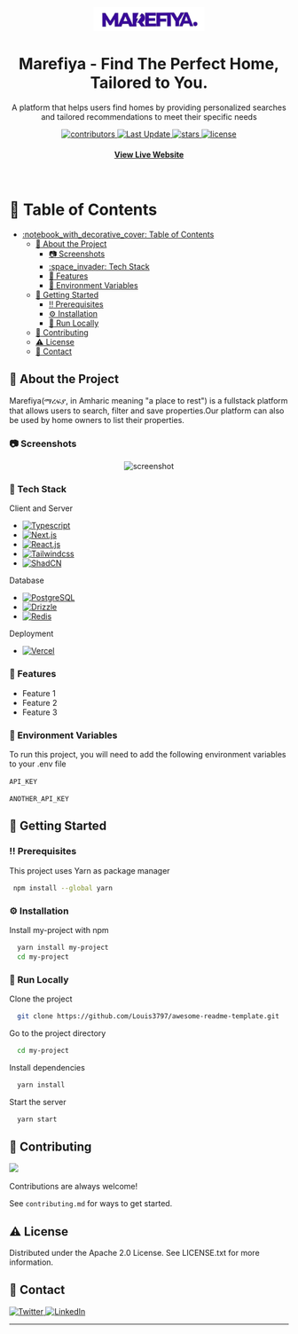 <div align="center">
  <img src="./public/logo-purple.png" alt="logo" width="200" height="auto" />
  <h1>Marefiya - Find The Perfect Home, Tailored to You.</h1>
  
  <p>
    A platform that helps users find homes by providing personalized searches and tailored recommendations to meet their specific needs
  </p>
  
  
<!-- Badges -->
<p>
  <a href="https://github.com/dagim-mante/Marefiya---Find-a-perfect-home-to-match-your-needs./contributors">
    <img src="https://img.shields.io/github/contributors/dagim-mante/Marefiya---Find-a-perfect-home-to-match-your-needs." alt="contributors" />
  </a>
  <a href="">
    <img src="https://img.shields.io/github/last-commit/dagim-mante/Marefiya---Find-a-perfect-home-to-match-your-needs." alt="Last Update" />
  </a>
  <a href="https://github.com/dagim-mante/Marefiya---Find-a-perfect-home-to-match-your-needs./stargazers">
    <img src="https://img.shields.io/github/stars/dagim-mante/Marefiya---Find-a-perfect-home-to-match-your-needs." alt="stars" />
  </a>
  <a href="https://github.com/dagim-mante/Marefiya---Find-a-perfect-home-to-match-your-needs./blob/master/LICENSE">
    <img src="https://img.shields.io/github/license/dagim-mante/Marefiya---Find-a-perfect-home-to-match-your-needs..svg" alt="license" />
  </a>
</p>

<h4>
    <a href="https://marefiya.vercel.app">View Live Website</a>
  </h4>
</div>

<br />

<!-- Table of Contents -->
# :notebook_with_decorative_cover: Table of Contents

- [:notebook\_with\_decorative\_cover: Table of Contents](#notebook_with_decorative_cover-table-of-contents)
  - [:star2: About the Project](#star2-about-the-project)
    - [:camera: Screenshots](#camera-screenshots)
    - [:space\_invader: Tech Stack](#space_invader-tech-stack)
    - [:dart: Features](#dart-features)
    - [:key: Environment Variables](#key-environment-variables)
  - [:toolbox: Getting Started](#toolbox-getting-started)
    - [:bangbang: Prerequisites](#bangbang-prerequisites)
    - [:gear: Installation](#gear-installation)
    - [:running: Run Locally](#running-run-locally)
  - [:wave: Contributing](#wave-contributing)
  - [:warning: License](#warning-license)
  - [:handshake: Contact](#handshake-contact)

  

<!-- About the Project -->
## :star2: About the Project
<p>
    Marefiya(ማረፍያ, in Amharic meaning "a place to rest") is a fullstack platform that allows users to search, filter and save properties.Our platform can also be used by home owners to list their properties.
</p>

<!-- Screenshots -->
### :camera: Screenshots

<div align="center"> 
  <img src="https://placehold.co/600x400?text=Your+Screenshot+here" alt="screenshot" />
</div>


<!-- TechStack -->
### :space_invader: Tech Stack


  <summary>Client and Server</summary>
  <ul>
        <li>
            <a href="https://www.typescriptlang.org/">
                <img src="https://img.shields.io/badge/TypeScript-007ACC?style=for-the-badge&logo=typescript&logoColor=white" alt="Typescript"/>
            </a>
        </li>
        <li>
            <a href="https://nextjs.org/">
                <img src="https://img.shields.io/badge/next.js-000000?style=for-the-badge&logo=nextdotjs&logoColor=white" alt="Next.js"/>
            </a>
        </li>
        <li>
            <a href="https://reactjs.org/">
                <img src="https://shields.io/badge/react-black?logo=react&style=for-the-badge" alt="React.js"/>
            </a>
        </li>
        <li>
            <a href="https://tailwindcss.com/">
                <img src="https://img.shields.io/badge/TailwindCSS-38B2AC?style=flat-square&logo=tailwindcss&logoColor=white" alt="Tailwindcss"/>
            </a>
        </li>
        <li>
            <a href="https://ui.shadcn.com/">
                <img src="https://img.shields.io/badge/shadcn/ui-000000?style=for-the-badge&logo=shadcn/ui&logoColor=white" alt="ShadCN"/>
            </a>
        </li>
  </ul>

<summary>Database</summary>
  <ul>
        <li>
            <a href="https://www.postgresql.org/">
                <img src="https://img.shields.io/badge/PostgreSQL-4169E1?logo=postgresql&logoColor=fff&style=for-the-badge)" alt="PostgreSQL" />
            </a>
        </li>
        <li>
            <a href="https://orm.drizzle.team/">
                <img src="https://img.shields.io/badge/Drizzle-C5F74F?logo=drizzle&logoColor=000&style=for-the-badge" alt="Drizzle"/>
            </a>
        </li>
        <li>
            <a href="https://redis.io/">
                <img src="https://img.shields.io/badge/Redis-FF4438?logo=redis&logoColor=fff&style=for-the-badge" alt="Redis" />
            </a>
        </li>
  </ul>

<summary>Deployment</summary>
  <ul>
    <li>
        <a href="https://www.vercel.com/">
        <img src="https://img.shields.io/badge/Vercel-000?logo=vercel&logoColor=fff&style=for-the-badge" alt="Vercel" />
        </a>
    </li>
  </ul>

<!-- Features -->
### :dart: Features

- Feature 1
- Feature 2
- Feature 3

<!-- Env Variables -->
### :key: Environment Variables

To run this project, you will need to add the following environment variables to your .env file

`API_KEY`

`ANOTHER_API_KEY`

<!-- Getting Started -->
## 	:toolbox: Getting Started

<!-- Prerequisites -->
### :bangbang: Prerequisites

This project uses Yarn as package manager

```bash
 npm install --global yarn
```

<!-- Installation -->
### :gear: Installation

Install my-project with npm

```bash
  yarn install my-project
  cd my-project
```

<!-- Run Locally -->
### :running: Run Locally

Clone the project

```bash
  git clone https://github.com/Louis3797/awesome-readme-template.git
```

Go to the project directory

```bash
  cd my-project
```

Install dependencies

```bash
  yarn install
```

Start the server

```bash
  yarn start
```


<!-- Contributing -->
## :wave: Contributing

<a href="https://github.com/dagim-mante/Marefiya---Find-a-perfect-home-to-match-your-needs./graphs/contributors">
  <img src="https://contrib.rocks/image?repo=dagim-mante/Marefiya---Find-a-perfect-home-to-match-your-needs." />
</a>


Contributions are always welcome!

See `contributing.md` for ways to get started.




<!-- License -->
## :warning: License

Distributed under the Apache 2.0 License. See LICENSE.txt for more information.


<!-- Contact -->
## :handshake: Contact

<p>
    <a href="#">
        <img src="https://img.shields.io/badge/X-000?logo=x&logoColor=fff&style=for-the-badge" alt="Twitter" />
    </a>
    <a href="#">
        <img src="https://img.shields.io/badge/LinkedIn-0A66C2?logo=linkedin&logoColor=fff&style=for-the-badge" alt="LinkedIn" />
    </a>
</p>

****

